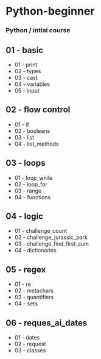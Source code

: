 # Python-beginner
### Python / intial course

## 01 - basic
* 01 - print
* 02 - types
* 03 - cast
* 04 - variables
* 05 - input

## 02 - flow control
* 01 - if
* 02 - booleans
* 03 - list
* 04 - list_methods

## 03 - loops
* 01 - loop_while
* 02 - loop_for
* 03 - range
* 04 - functions

## 04 - logic
* 01 - challenge_count
* 02 - challenge_jurassic_park
* 03 - challenge_find_first_sum
* 04 - dictionaries

## 05 - regex
* 01 - re
* 02 - metachars
* 03 - quantifiers
* 04 - sets

## 06 - reques_ai_dates
* 01 - dates
* 02 - request
* 03 - classes